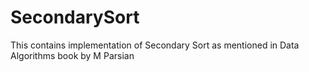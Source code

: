 # SecondarySort
This contains implementation of Secondary Sort as mentioned in Data Algorithms book by M Parsian
